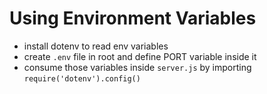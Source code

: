 # Using Environment Variables

* install dotenv to read env variables
* create `.env` file in root and define PORT variable inside it
* consume those variables inside `server.js` by importing `require('dotenv').config()`
